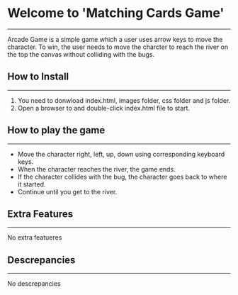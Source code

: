 # Welcome to 'Matching Cards Game'
---
Arcade Game is a simple game which a user uses arrow keys to move the character. To win, the user needs to move the charcter to reach the river on the top the canvas without colliding with the bugs. 

## How to Install
---
1. You need to donwload index.html, images folder, css folder and js folder.
2. Open a browser to and double-click index.html file to start. 

## How to play the game
---
- Move the character right, left, up, down using corresponding keyboard keys. 
- When the character reaches the river, the game ends.
- If the character collides with the bug, the character goes back to where it started. 
- Continue until you get to the river. 

## Extra Features
---
No extra featueres

## Descrepancies
---
No descrepancies
